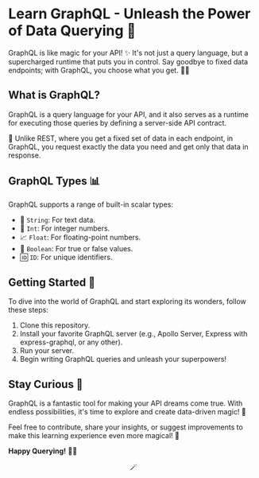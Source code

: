 # Learn GraphQL - Unleash the Power of Data Querying 🚀

GraphQL is like magic for your API! ✨ It's not just a query language, but a supercharged runtime that puts you in control. Say goodbye to fixed data endpoints; with GraphQL, you choose what you get. 🎩🔮

## What is GraphQL?


GraphQL is a query language for your API, and it also serves as a runtime for executing those queries by defining a server-side API contract.

🚀 Unlike REST, where you get a fixed set of data in each endpoint, in GraphQL, you request exactly the data you need and get only that data in response.

## GraphQL Types 📊

GraphQL supports a range of built-in scalar types:
- 📝 `String`: For text data.
- 🔢 `Int`: For integer numbers.
- 📈 `Float`: For floating-point numbers.
- 🧪 `Boolean`: For true or false values.
- 🆔 `ID`: For unique identifiers.

## Getting Started 🏁

To dive into the world of GraphQL and start exploring its wonders, follow these steps:

1. Clone this repository.
2. Install your favorite GraphQL server (e.g., Apollo Server, Express with express-graphql, or any other).
3. Run your server.
4. Begin writing GraphQL queries and unleash your superpowers!

## Stay Curious 🧐

GraphQL is a fantastic tool for making your API dreams come true. With endless possibilities, it's time to explore and create data-driven magic! 🔮

Feel free to contribute, share your insights, or suggest improvements to make this learning experience even more magical! 🌟

**Happy Querying!** 🚀🚀

<p align="center">
  🪄
  
</p>
